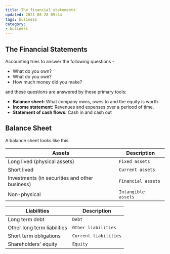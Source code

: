 ```yaml
---
title: The financial statements
updated: 2021-08-28 09:44
tags: business
category: 
- business
---
```



## The Financial Statements

Accounting tries to answer the following questions -

- What do you own? 
- What do you owe?
- How much money did you make? 

and these questions are answered by these primary tools:

- **Balance sheet:** What company owns, owes to and the equity is worth.
- **Income statement:** Revenues and expenses over a periood of time.
- **Statement of cash flows:** Cash in and cash out

<div class="divider"></div>

## Balance Sheet

A balance sheet looks like this.

Assets | Description
--- | ---
Long lived (physical assets) |  `Fixed assets`
Short lived |  `Current assets`
Investments (in securities and other business) | `Financial assets`
Non-physical | `Intangible assets`

Liabilities | Description
--- | ---
Long term debt | `Debt`
Other long term liabilities | `Other liabilities`
Short term obligations | `Current liabilities`
Shareholders' equity | `Equity`
